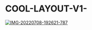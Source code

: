 # COOL-LAYOUT-V1-

<a href="https://ibb.co/whV9rZH"><img src="https://i.ibb.co/whV9rZH/IMG-20220708-192621-787.jpg" alt="IMG-20220708-192621-787" border="0" /></a>
